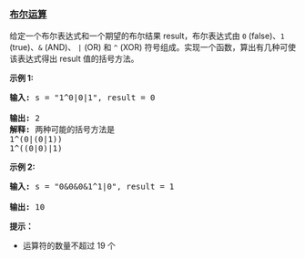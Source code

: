 ### [布尔运算](https://leetcode-cn.com/problems/boolean-evaluation-lcci)

<p>给定一个布尔表达式和一个期望的布尔结果 result，布尔表达式由 <code>0</code> (false)、<code>1</code> (true)、<code>&amp;</code> (AND)、 <code>|</code> (OR) 和 <code>^</code> (XOR) 符号组成。实现一个函数，算出有几种可使该表达式得出 result 值的括号方法。</p>

<p><strong>示例 1:</strong></p>

<pre><strong>输入: </strong>s = &quot;1^0|0|1&quot;, result = 0

<strong>输出: </strong>2
<strong>解释:</strong>&nbsp;两种可能的括号方法是
1^(0|(0|1))
1^((0|0)|1)
</pre>

<p><strong>示例 2:</strong></p>

<pre><strong>输入: </strong>s = &quot;0&amp;0&amp;0&amp;1^1|0&quot;, result = 1

<strong>输出: </strong>10</pre>

<p><strong>提示：</strong></p>

<ul>
	<li>运算符的数量不超过 19 个</li>
</ul>
